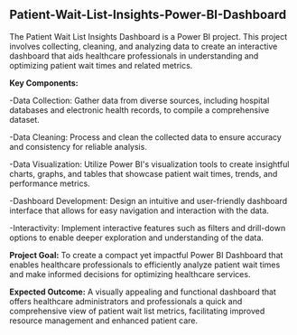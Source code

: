 ## Patient-Wait-List-Insights-Power-BI-Dashboard
The Patient Wait List Insights Dashboard is a Power BI project. This project involves collecting, cleaning, and analyzing data to create an interactive dashboard that aids healthcare professionals in understanding and optimizing patient wait times and related metrics.

**Key Components:** 

-Data Collection: Gather data from diverse sources, including hospital databases and electronic health records, to compile a comprehensive dataset.

-Data Cleaning: Process and clean the collected data to ensure accuracy and consistency for reliable analysis.

-Data Visualization: Utilize Power BI's visualization tools to create insightful charts, graphs, and tables that showcase patient wait times, trends, and performance metrics.

-Dashboard Development: Design an intuitive and user-friendly dashboard interface that allows for easy navigation and interaction with the data.

-Interactivity: Implement interactive features such as filters and drill-down options to enable deeper exploration and understanding of the data.

**Project Goal:** 
To create a compact yet impactful Power BI Dashboard that enables healthcare professionals to efficiently analyze patient wait times and make informed decisions for optimizing healthcare services.

**Expected Outcome:** 
A visually appealing and functional dashboard that offers healthcare administrators and professionals a quick and comprehensive view of patient wait list metrics, facilitating improved resource management and enhanced patient care.
